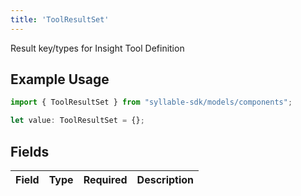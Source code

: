 ```yaml
---
title: 'ToolResultSet'
---
```


Result key/types for Insight Tool Definition

## Example Usage

```typescript
import { ToolResultSet } from "syllable-sdk/models/components";

let value: ToolResultSet = {};
```

## Fields

| Field       | Type        | Required    | Description |
| ----------- | ----------- | ----------- | ----------- |